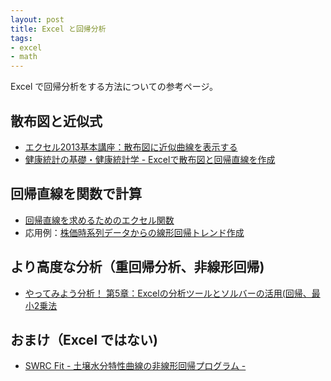 ```yaml
---
layout: post
title: Excel と回帰分析
tags:
- excel
- math
---
```

Excel で回帰分析をする方法についての参考ページ。

## 散布図と近似式
- [エクセル2013基本講座：散布図に近似曲線を表示する](http://www4.synapse.ne.jp/yone/excel2013/excel2013_graph_kinji.html)
- [健康統計の基礎・健康統計学 - Excelで散布図と回帰直線を作成](http://hs-www.hyogo-dai.ac.jp/~kawano/HStat/?2011%2F6th%2FExcel2)

## 回帰直線を関数で計算
- [回帰直線を求めるためのエクセル関数](http://blog.goo.ne.jp/yoshidayoshio_2008/e/a6dbb2cf3ee4f88e4be98e489eb921d6)
- 応用例：[株価時系列データからの線形回帰トレンド作成](http://sekika.github.io/2015/10/29/linear-trend-estimation/)

## より高度な分析（重回帰分析、非線形回帰)
- [やってみよう分析！ 第5章：Excelの分析ツールとソルバーの活用(回帰、最小2乗法](http://qiita.com/msano/items/dc96da37ce8ddd4a7c1d)

## おまけ（Excel ではない)
- [SWRC Fit - 土壌水分特性曲線の非線形回帰プログラム -](http://seki.webmasters.gr.jp/swrc/index-ja.html)



